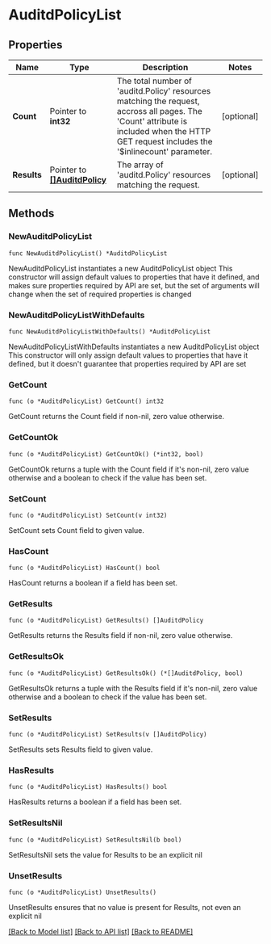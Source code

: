 # AuditdPolicyList

## Properties

Name | Type | Description | Notes
------------ | ------------- | ------------- | -------------
**Count** | Pointer to **int32** | The total number of &#39;auditd.Policy&#39; resources matching the request, accross all pages. The &#39;Count&#39; attribute is included when the HTTP GET request includes the &#39;$inlinecount&#39; parameter. | [optional] 
**Results** | Pointer to [**[]AuditdPolicy**](AuditdPolicy.md) | The array of &#39;auditd.Policy&#39; resources matching the request. | [optional] 

## Methods

### NewAuditdPolicyList

`func NewAuditdPolicyList() *AuditdPolicyList`

NewAuditdPolicyList instantiates a new AuditdPolicyList object
This constructor will assign default values to properties that have it defined,
and makes sure properties required by API are set, but the set of arguments
will change when the set of required properties is changed

### NewAuditdPolicyListWithDefaults

`func NewAuditdPolicyListWithDefaults() *AuditdPolicyList`

NewAuditdPolicyListWithDefaults instantiates a new AuditdPolicyList object
This constructor will only assign default values to properties that have it defined,
but it doesn't guarantee that properties required by API are set

### GetCount

`func (o *AuditdPolicyList) GetCount() int32`

GetCount returns the Count field if non-nil, zero value otherwise.

### GetCountOk

`func (o *AuditdPolicyList) GetCountOk() (*int32, bool)`

GetCountOk returns a tuple with the Count field if it's non-nil, zero value otherwise
and a boolean to check if the value has been set.

### SetCount

`func (o *AuditdPolicyList) SetCount(v int32)`

SetCount sets Count field to given value.

### HasCount

`func (o *AuditdPolicyList) HasCount() bool`

HasCount returns a boolean if a field has been set.

### GetResults

`func (o *AuditdPolicyList) GetResults() []AuditdPolicy`

GetResults returns the Results field if non-nil, zero value otherwise.

### GetResultsOk

`func (o *AuditdPolicyList) GetResultsOk() (*[]AuditdPolicy, bool)`

GetResultsOk returns a tuple with the Results field if it's non-nil, zero value otherwise
and a boolean to check if the value has been set.

### SetResults

`func (o *AuditdPolicyList) SetResults(v []AuditdPolicy)`

SetResults sets Results field to given value.

### HasResults

`func (o *AuditdPolicyList) HasResults() bool`

HasResults returns a boolean if a field has been set.

### SetResultsNil

`func (o *AuditdPolicyList) SetResultsNil(b bool)`

 SetResultsNil sets the value for Results to be an explicit nil

### UnsetResults
`func (o *AuditdPolicyList) UnsetResults()`

UnsetResults ensures that no value is present for Results, not even an explicit nil

[[Back to Model list]](../README.md#documentation-for-models) [[Back to API list]](../README.md#documentation-for-api-endpoints) [[Back to README]](../README.md)


